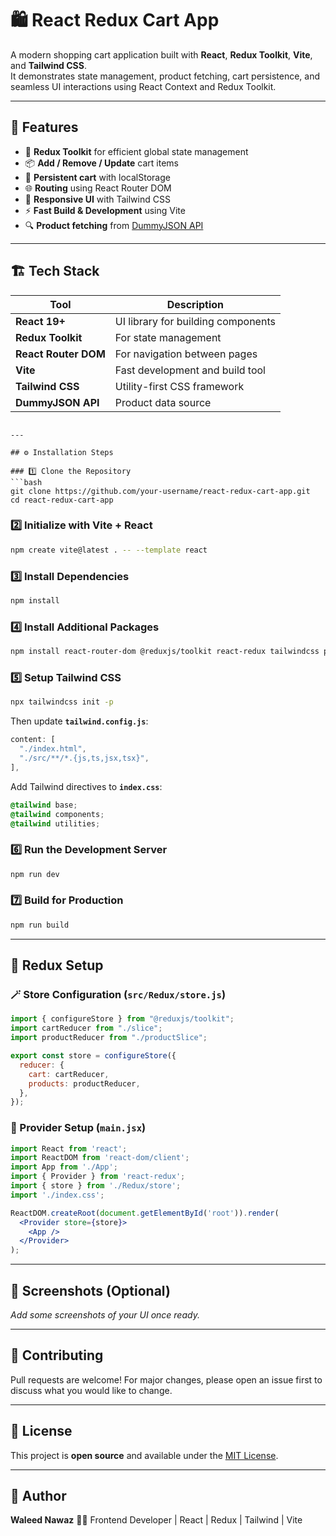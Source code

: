 
# 🛍 React Redux Cart App

A modern shopping cart application built with **React**, **Redux Toolkit**, **Vite**, and **Tailwind CSS**.  
It demonstrates state management, product fetching, cart persistence, and seamless UI interactions using React Context and Redux Toolkit.

---

## 🚀 Features

- 🧠 **Redux Toolkit** for efficient global state management  
- 📦 **Add / Remove / Update** cart items  
- 💾 **Persistent cart** with localStorage  
- 🌐 **Routing** using React Router DOM  
- 🎨 **Responsive UI** with Tailwind CSS  
- ⚡ **Fast Build & Development** using Vite  
- 🔍 **Product fetching** from [DummyJSON API](https://dummyjson.com/products)

---

## 🏗️ Tech Stack

| Tool | Description |
|------|--------------|
| **React 19+** | UI library for building components |
| **Redux Toolkit** | For state management |
| **React Router DOM** | For navigation between pages |
| **Vite** | Fast development and build tool |
| **Tailwind CSS** | Utility-first CSS framework |
| **DummyJSON API** | Product data source |



````

---

## ⚙️ Installation Steps

### 1️⃣ Clone the Repository
```bash
git clone https://github.com/your-username/react-redux-cart-app.git
cd react-redux-cart-app
````

### 2️⃣ Initialize with Vite + React

```bash
npm create vite@latest . -- --template react
```

### 3️⃣ Install Dependencies

```bash
npm install
```

### 4️⃣ Install Additional Packages

```bash
npm install react-router-dom @reduxjs/toolkit react-redux tailwindcss postcss autoprefixer react-icons
```

### 5️⃣ Setup Tailwind CSS

```bash
npx tailwindcss init -p
```

Then update **`tailwind.config.js`**:

```js
content: [
  "./index.html",
  "./src/**/*.{js,ts,jsx,tsx}",
],
```

Add Tailwind directives to **`index.css`**:

```css
@tailwind base;
@tailwind components;
@tailwind utilities;
```

### 6️⃣ Run the Development Server

```bash
npm run dev
```

### 7️⃣ Build for Production

```bash
npm run build
```

---

## 🧠 Redux Setup

### 🪄 Store Configuration (`src/Redux/store.js`)

```js
import { configureStore } from "@reduxjs/toolkit";
import cartReducer from "./slice";
import productReducer from "./productSlice";

export const store = configureStore({
  reducer: {
    cart: cartReducer,
    products: productReducer,
  },
});
```

### 🧩 Provider Setup (`main.jsx`)

```jsx
import React from 'react';
import ReactDOM from 'react-dom/client';
import App from './App';
import { Provider } from 'react-redux';
import { store } from './Redux/store';
import './index.css';

ReactDOM.createRoot(document.getElementById('root')).render(
  <Provider store={store}>
    <App />
  </Provider>
);
```

---

## 📸 Screenshots (Optional)

*Add some screenshots of your UI once ready.*

---

## 🤝 Contributing

Pull requests are welcome!
For major changes, please open an issue first to discuss what you would like to change.

---

## 📄 License

This project is **open source** and available under the [MIT License](LICENSE).

---

## 💬 Author

**Waleed Nawaz**
👨‍💻 Frontend Developer | React | Redux | Tailwind | Vite


